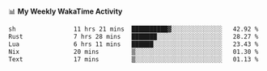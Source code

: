 <!--
**stamp711/stamp711** is a ✨ _special_ ✨ repository because its `README.md` (this file) appears on your GitHub profile.

Here are some ideas to get you started:

- 🔭 I’m currently working on ...
- 🌱 I’m currently learning ...
- 👯 I’m looking to collaborate on ...
- 🤔 I’m looking for help with ...
- 💬 Ask me about ...
- 📫 How to reach me: ...
- 😄 Pronouns: ...
- ⚡ Fun fact: ...
-->

📊 **My Weekly WakaTime Activity**

<!--START_SECTION:waka-->

```txt
sh                11 hrs 21 mins  ██████████▓░░░░░░░░░░░░░░   42.92 %
Rust              7 hrs 28 mins   ███████░░░░░░░░░░░░░░░░░░   28.27 %
Lua               6 hrs 11 mins   ██████░░░░░░░░░░░░░░░░░░░   23.43 %
Nix               20 mins         ▒░░░░░░░░░░░░░░░░░░░░░░░░   01.30 %
Text              17 mins         ▒░░░░░░░░░░░░░░░░░░░░░░░░   01.13 %
```

<!--END_SECTION:waka-->
